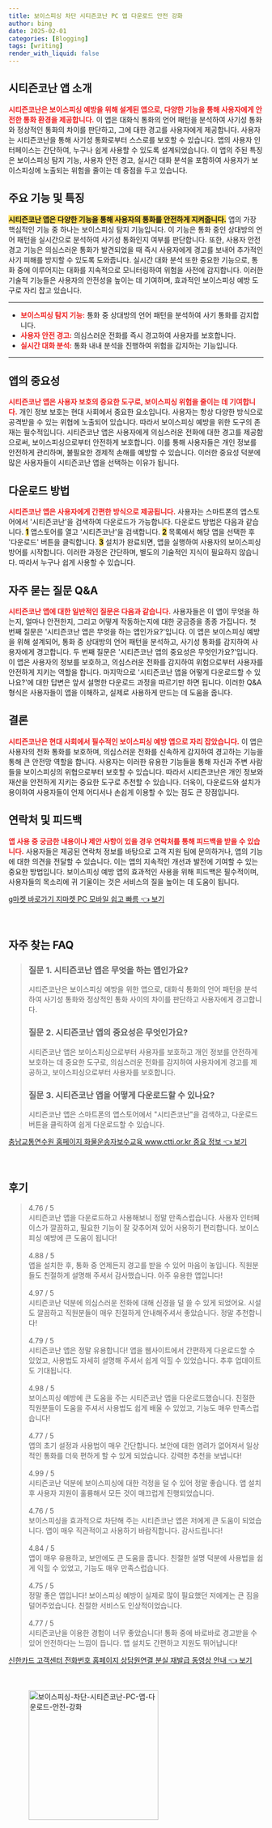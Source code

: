 ```yaml
---
title: 보이스피싱 차단 시티즌코난 PC 앱 다운로드 안전 강화
author: bing
date: 2025-02-01
categories: [Blogging]
tags: [writing]
render_with_liquid: false
---
```



<h2 id='시티즌코난_앱_소개'>시티즌코난 앱 소개</h2>

<p><b><span style="color: #ee2323;">시티즌코난은 보이스피싱 예방을 위해 설계된 앱으로, 다양한 기능을 통해 사용자에게 안전한 통화 환경을 제공합니다.</span></b> 이 앱은 대화식 통화의 언어 패턴을 분석하여 사기성 통화와 정상적인 통화의 차이를 판단하고, 그에 대한 경고를 사용자에게 제공합니다. 사용자는 시티즌코난을 통해 사기성 통화로부터 스스로를 보호할 수 있습니다. 앱의 사용자 인터페이스는 간단하여, 누구나 쉽게 사용할 수 있도록 설계되었습니다. 이 앱의 주된 특징은 보이스피싱 탐지 기능, 사용자 안전 경고, 실시간 대화 분석을 포함하여 사용자가 보이스피싱에 노출되는 위험을 줄이는 데 중점을 두고 있습니다.</p>

<h2 id='주요_기능_및_특징'>주요 기능 및 특징</h2>

<p><b><span style="background-color: #ffe066;">시티즌코난 앱은 다양한 기능을 통해 사용자의 통화를 안전하게 지켜줍니다.</span></b> 앱의 가장 핵심적인 기능 중 하나는 보이스피싱 탐지 기능입니다. 이 기능은 통화 중인 상대방의 언어 패턴을 실시간으로 분석하여 사기성 통화인지 여부를 판단합니다. 또한, 사용자 안전 경고 기능은 의심스러운 통화가 발견되었을 때 즉시 사용자에게 경고를 보내어 추가적인 사기 피해를 방지할 수 있도록 도와줍니다. 실시간 대화 분석 또한 중요한 기능으로, 통화 중에 이루어지는 대화를 지속적으로 모니터링하여 위험을 사전에 감지합니다. 이러한 기술적 기능들은 사용자의 안전성을 높이는 데 기여하며, 효과적인 보이스피싱 예방 도구로 자리 잡고 있습니다.</p>

<hr />

<ul>
    <li><b><span style="color: #ee2323;">보이스피싱 탐지 기능:</span></b> 통화 중 상대방의 언어 패턴을 분석하여 사기 통화를 감지합니다.</li>
    <li><b><span style="color: #ee2323;">사용자 안전 경고:</span></b> 의심스러운 전화를 즉시 경고하여 사용자를 보호합니다.</li>
    <li><b><span style="color: #ee2323;">실시간 대화 분석:</span></b> 통화 내내 분석을 진행하여 위험을 감지하는 기능입니다.</li>
</ul>

<hr />

<h2 id='앱의_중요성'>앱의 중요성</h2>

<p><b><span style="color: #ee2323;">시티즌코난 앱은 사용자 보호의 중요한 도구로, 보이스피싱 위험을 줄이는 데 기여합니다.</span></b> 개인 정보 보호는 현대 사회에서 중요한 요소입니다. 사용자는 항상 다양한 방식으로 공격받을 수 있는 위협에 노출되어 있습니다. 따라서 보이스피싱 예방을 위한 도구의 존재는 필수적입니다. 시티즌코난 앱은 사용자에게 의심스러운 전화에 대한 경고를 제공함으로써, 보이스피싱으로부터 안전하게 보호합니다. 이를 통해 사용자들은 개인 정보를 안전하게 관리하며, 불필요한 경제적 손해를 예방할 수 있습니다. 이러한 중요성 덕분에 많은 사용자들이 시티즌코난 앱을 선택하는 이유가 됩니다.</p>

<h2 id='다운로드_방법'>다운로드 방법</h2>

<p><b><span style="color: #ee2323;">시티즌코난 앱은 사용자에게 간편한 방식으로 제공됩니다.</span></b> 사용자는 스마트폰의 앱스토어에서 '시티즌코난'을 검색하여 다운로드가 가능합니다. 다운로드 방법은 다음과 같습니다. <b><span style="background-color: #ffe066;">1</span></b> 앱스토어를 열고 '시티즌코난'을 검색합니다. <b><span style="background-color: #ffe066;">2</span></b> 목록에서 해당 앱을 선택한 후 '다운로드' 버튼을 클릭합니다. <b><span style="background-color: #ffe066;">3</span></b> 설치가 완료되면, 앱을 실행하여 사용자의 보이스피싱 방어를 시작합니다. 이러한 과정은 간단하며, 별도의 기술적인 지식이 필요하지 않습니다. 따라서 누구나 쉽게 사용할 수 있습니다.</p>

<h2 id='자주_묻는_질문_QNA'>자주 묻는 질문 Q&A</h2>

<p><b><span style="color: #ee2323;">시티즌코난 앱에 대한 일반적인 질문은 다음과 같습니다.</span></b> 사용자들은 이 앱이 무엇을 하는지, 얼마나 안전한지, 그리고 어떻게 작동하는지에 대한 궁금증을 종종 가집니다. 첫 번째 질문은 '시티즌코난 앱은 무엇을 하는 앱인가요?'입니다. 이 앱은 보이스피싱 예방을 위해 설계되어, 통화 중 상대방의 언어 패턴을 분석하고, 사기성 통화를 감지하여 사용자에게 경고합니다. 두 번째 질문은 '시티즌코난 앱의 중요성은 무엇인가요?'입니다. 이 앱은 사용자의 정보를 보호하고, 의심스러운 전화를 감지하여 위험으로부터 사용자를 안전하게 지키는 역할을 합니다. 마지막으로 '시티즌코난 앱을 어떻게 다운로드할 수 있나요?'에 대한 답변은 앞서 설명한 다운로드 과정을 따르기만 하면 됩니다. 이러한 Q&A 형식은 사용자들이 앱을 이해하고, 실제로 사용하게 만드는 데 도움을 줍니다.</p>

<h2 id='결론'>결론</h2>

<p><b><span style="color: #ee2323;">시티즌코난은 현대 사회에서 필수적인 보이스피싱 예방 앱으로 자리 잡았습니다.</span></b> 이 앱은 사용자의 전화 통화를 보호하며, 의심스러운 전화를 신속하게 감지하여 경고하는 기능을 통해 큰 안전망 역할을 합니다. 사용자는 이러한 유용한 기능들을 통해 자신과 주변 사람들을 보이스피싱의 위협으로부터 보호할 수 있습니다. 따라서 시티즌코난은 개인 정보와 재산을 안전하게 지키는 중요한 도구로 추천할 수 있습니다. 더욱이, 다운로드와 설치가 용이하여 사용자들이 언제 어디서나 손쉽게 이용할 수 있는 점도 큰 장점입니다.</p>

<h2 id='연락처_및_피드백'>연락처 및 피드백</h2>

<p><b><span style="color: #ee2323;">앱 사용 중 궁금한 내용이나 제안 사항이 있을 경우 연락처를 통해 피드백을 받을 수 있습니다.</span></b> 사용자들은 제공된 연락처 정보를 바탕으로 고객 지원 팀에 문의하거나, 앱의 기능에 대한 의견을 전달할 수 있습니다. 이는 앱의 지속적인 개선과 발전에 기여할 수 있는 중요한 방법입니다. 보이스피싱 예방 앱의 효과적인 사용을 위해 피드백은 필수적이며, 사용자들의 목소리에 귀 기울이는 것은 서비스의 질을 높이는 데 도움이 됩니다.</p>


<p><a class="click-button" title="g마켓 바로가기 지마켓 PC 모바일 쉽고 빠름" href="https://greenforu.github.io/posts/g%EB%A7%88%EC%BC%93-%EB%B0%94%EB%A1%9C%EA%B0%80%EA%B8%B0-%EC%A7%80%EB%A7%88%EC%BC%93-PC-%EB%AA%A8%EB%B0%94%EC%9D%BC-%EC%89%BD%EA%B3%A0-%EB%B9%A0%EB%A6%84/" rel="dofollow">g마켓 바로가기 지마켓 PC 모바일 쉽고 빠름 👈 보기</a></p><br>
<h2 id='자주_찾는_FAQ'>자주 찾는 FAQ</h2>
<div itemscope="" itemtype="https://schema.org/FAQPage"> 
<blockquote> 
<div itemscope="" itemprop="mainEntity" itemtype="https://schema.org/Question"> 
<h3 itemprop="name">질문 1. 시티즌코난 앱은 무엇을 하는 앱인가요?</h3> 
<div itemscope="" itemprop="acceptedAnswer" itemtype="https://schema.org/Answer"> 
<span itemprop="text"> 
<p>시티즌코난은 보이스피싱 예방을 위한 앱으로, 대화식 통화의 언어 패턴을 분석하여 사기성 통화와 정상적인 통화 사이의 차이를 판단하고 사용자에게 경고합니다.</p> 
</span> 
</div> 
</div> 
<div itemscope="" itemprop="mainEntity" itemtype="https://schema.org/Question"> 
<h3 itemprop="name">질문 2. 시티즌코난 앱의 중요성은 무엇인가요?</h3> 
<div itemscope="" itemprop="acceptedAnswer" itemtype="https://schema.org/Answer"> 
<span itemprop="text"> 
<p>시티즌코난 앱은 보이스피싱으로부터 사용자를 보호하고 개인 정보를 안전하게 보호하는 데 중요한 도구로, 의심스러운 전화를 감지하여 사용자에게 경고를 제공하고, 보이스피싱으로부터 사용자를 보호합니다.</p> 
</span> 
</div> 
</div> 
<div itemscope="" itemprop="mainEntity" itemtype="https://schema.org/Question"> 
<h3 itemprop="name">질문 3. 시티즌코난 앱을 어떻게 다운로드할 수 있나요?</h3> 
<div itemscope="" itemprop="acceptedAnswer" itemtype="https://schema.org/Answer"> 
<span itemprop="text"> 
<p>시티즌코난 앱은 스마트폰의 앱스토어에서 "시티즌코난"을 검색하고, 다운로드 버튼을 클릭하여 쉽게 다운로드할 수 있습니다.</p> 
</span> 
</div> 
</div> 
</blockquote> 
</div>
<p><a class="click-button" title="충남교통연수원 홈페이지 화물운송자보수교육 www.ctti.or.kr 중요 정보" href="https://greenforu.github.io/posts/%EC%B6%A9%EB%82%A8%EA%B5%90%ED%86%B5%EC%97%B0%EC%88%98%EC%9B%90-%ED%99%88%ED%8E%98%EC%9D%B4%EC%A7%80-%ED%99%94%EB%AC%BC%EC%9A%B4%EC%86%A1%EC%9E%90%EB%B3%B4%EC%88%98%EA%B5%90%EC%9C%A1-www.ctti.or.kr-%EC%A4%91%EC%9A%94-%EC%A0%95%EB%B3%B4/" rel="dofollow">충남교통연수원 홈페이지 화물운송자보수교육 www.ctti.or.kr 중요 정보 👈 보기</a></p><br>
<h2 id='후기'>후기</h2>
<div itemscope itemtype="https://schema.org/Product">
  <blockquote>
  <div itemprop="review" itemscope itemtype="https://schema.org/Review">
      <div itemprop="reviewRating" itemscope itemtype="https://schema.org/Rating"> <span itemprop="ratingValue">4.76</span> / <span itemprop="bestRating">5</span> </div>
      <span itemprop="reviewBody">시티즌코난 앱을 다운로드하고 사용해보니 정말 만족스럽습니다. 사용자 인터페이스가 깔끔하고, 필요한 기능이 잘 갖추어져 있어 사용하기 편리합니다. 보이스피싱 예방에 큰 도움이 됩니다!</span>
  </div>
  <br>
  <div itemprop="review" itemscope itemtype="https://schema.org/Review">
      <div itemprop="reviewRating" itemscope itemtype="https://schema.org/Rating"> <span itemprop="ratingValue">4.88</span> / <span itemprop="bestRating">5</span> </div>
      <span itemprop="reviewBody">앱을 설치한 후, 통화 중 언제든지 경고를 받을 수 있어 마음이 놓입니다. 직원분들도 친절하게 설명해 주셔서 감사했습니다. 아주 유용한 앱입니다!</span>
  </div>
  <br>
  <div itemprop="review" itemscope itemtype="https://schema.org/Review">
      <div itemprop="reviewRating" itemscope itemtype="https://schema.org/Rating"> <span itemprop="ratingValue">4.97</span> / <span itemprop="bestRating">5</span> </div>
      <span itemprop="reviewBody">시티즌코난 덕분에 의심스러운 전화에 대해 신경을 덜 쓸 수 있게 되었어요. 시설도 깔끔하고 직원분들이 매우 친절하게 안내해주셔서 좋았습니다. 정말 추천합니다!</span>
  </div>
  <br>
  <div itemprop="review" itemscope itemtype="https://schema.org/Review">
      <div itemprop="reviewRating" itemscope itemtype="https://schema.org/Rating"> <span itemprop="ratingValue">4.79</span> / <span itemprop="bestRating">5</span> </div>
      <span itemprop="reviewBody">시티즌코난 앱은 정말 유용합니다! 앱을 웹사이트에서 간편하게 다운로드할 수 있었고, 사용법도 자세히 설명해 주셔서 쉽게 익힐 수 있었습니다. 추후 업데이트도 기대됩니다.</span>
  </div>
  <br>
  <div itemprop="review" itemscope itemtype="https://schema.org/Review">
      <div itemprop="reviewRating" itemscope itemtype="https://schema.org/Rating"> <span itemprop="ratingValue">4.98</span> / <span itemprop="bestRating">5</span> </div>
      <span itemprop="reviewBody">보이스피싱 예방에 큰 도움을 주는 시티즌코난 앱을 다운로드했습니다. 친절한 직원분들이 도움을 주셔서 사용법도 쉽게 배울 수 있었고, 기능도 매우 만족스럽습니다!</span>
  </div>
  <br>
  <div itemprop="review" itemscope itemtype="https://schema.org/Review">
      <div itemprop="reviewRating" itemscope itemtype="https://schema.org/Rating"> <span itemprop="ratingValue">4.77</span> / <span itemprop="bestRating">5</span> </div>
      <span itemprop="reviewBody">앱의 초기 설정과 사용법이 매우 간단합니다. 보안에 대한 염려가 없어져서 일상적인 통화를 더욱 편하게 할 수 있게 되었습니다. 강력한 추천을 보냅니다!</span>
  </div>
  <br>
  <div itemprop="review" itemscope itemtype="https://schema.org/Review">
      <div itemprop="reviewRating" itemscope itemtype="https://schema.org/Rating"> <span itemprop="ratingValue">4.99</span> / <span itemprop="bestRating">5</span> </div>
      <span itemprop="reviewBody">시티즌코난 덕분에 보이스피싱에 대한 걱정을 덜 수 있어 정말 좋습니다. 앱 설치 후 사용자 지원이 훌륭해서 모든 것이 매끄럽게 진행되었습니다.</span>
  </div>
  <br>
  <div itemprop="review" itemscope itemtype="https://schema.org/Review">
      <div itemprop="reviewRating" itemscope itemtype="https://schema.org/Rating"> <span itemprop="ratingValue">4.76</span> / <span itemprop="bestRating">5</span> </div>
      <span itemprop="reviewBody">보이스피싱을 효과적으로 차단해 주는 시티즌코난 앱은 저에게 큰 도움이 되었습니다. 앱이 매우 직관적이고 사용하기 바람직합니다. 감사드립니다!</span>
  </div>
  <br>
  <div itemprop="review" itemscope itemtype="https://schema.org/Review">
      <div itemprop="reviewRating" itemscope itemtype="https://schema.org/Rating"> <span itemprop="ratingValue">4.84</span> / <span itemprop="bestRating">5</span> </div>
      <span itemprop="reviewBody">앱이 매우 유용하고, 보안에도 큰 도움을 줍니다. 친절한 설명 덕분에 사용법을 쉽게 익힐 수 있었고, 기능도 매우 만족스럽습니다.</span>
  </div>
  <br>
  <div itemprop="review" itemscope itemtype="https://schema.org/Review">
      <div itemprop="reviewRating" itemscope itemtype="https://schema.org/Rating"> <span itemprop="ratingValue">4.75</span> / <span itemprop="bestRating">5</span> </div>
      <span itemprop="reviewBody">정말 좋은 앱입니다! 보이스피싱 예방이 실제로 많이 필요했던 저에게는 큰 짐을 덜어주었습니다. 친절한 서비스도 인상적이었습니다.</span>
  </div>
  <br>
  <div itemprop="review" itemscope itemtype="https://schema.org/Review">
      <div itemprop="reviewRating" itemscope itemtype="https://schema.org/Rating"> <span itemprop="ratingValue">4.77</span> / <span itemprop="bestRating">5</span> </div>
      <span itemprop="reviewBody">시티즌코난을 이용한 경험이 너무 좋았습니다! 통화 중에 바로바로 경고받을 수 있어 안전하다는 느낌이 듭니다. 앱 설치도 간편하고 지원도 뛰어납니다!</span>
  </div>
  </blockquote>
</div>
<p><a class="click-button" title="신한카드 고객센터 전화번호 홈페이지 상담원연결 분실 재발급 동영상 안내" href="https://greenforu.github.io/posts/%EC%8B%A0%ED%95%9C%EC%B9%B4%EB%93%9C-%EA%B3%A0%EA%B0%9D%EC%84%BC%ED%84%B0-%EC%A0%84%ED%99%94%EB%B2%88%ED%98%B8-%ED%99%88%ED%8E%98%EC%9D%B4%EC%A7%80-%EC%83%81%EB%8B%B4%EC%9B%90%EC%97%B0%EA%B2%B0-%EB%B6%84%EC%8B%A4-%EC%9E%AC%EB%B0%9C%EA%B8%89-%EB%8F%99%EC%98%81%EC%83%81-%EC%95%88%EB%82%B4/" rel="dofollow">신한카드 고객센터 전화번호 홈페이지 상담원연결 분실 재발급 동영상 안내 👈 보기</a></p><br>
<figure class="image"><img src="https://greenforu.github.io/assets/img/thumbnail/보이스피싱-차단-시티즌코난-PC-앱-다운로드-안전-강화.webp" alt="보이스피싱-차단-시티즌코난-PC-앱-다운로드-안전-강화" width="256" height="256"></figure>